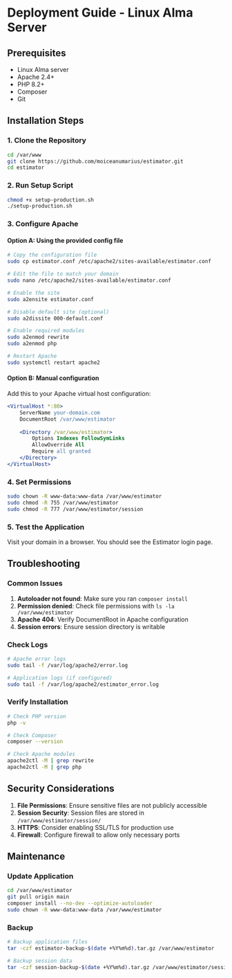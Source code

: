 # Deployment Guide - Linux Alma Server

## Prerequisites

- Linux Alma server
- Apache 2.4+
- PHP 8.2+
- Composer
- Git

## Installation Steps

### 1. Clone the Repository

```bash
cd /var/www
git clone https://github.com/moiceanumarius/estimator.git
cd estimator
```

### 2. Run Setup Script

```bash
chmod +x setup-production.sh
./setup-production.sh
```

### 3. Configure Apache

#### Option A: Using the provided config file

```bash
# Copy the configuration file
sudo cp estimator.conf /etc/apache2/sites-available/estimator.conf

# Edit the file to match your domain
sudo nano /etc/apache2/sites-available/estimator.conf

# Enable the site
sudo a2ensite estimator.conf

# Disable default site (optional)
sudo a2dissite 000-default.conf

# Enable required modules
sudo a2enmod rewrite
sudo a2enmod php

# Restart Apache
sudo systemctl restart apache2
```

#### Option B: Manual configuration

Add this to your Apache virtual host configuration:

```apache
<VirtualHost *:80>
    ServerName your-domain.com
    DocumentRoot /var/www/estimator
    
    <Directory /var/www/estimator>
        Options Indexes FollowSymLinks
        AllowOverride All
        Require all granted
    </Directory>
</VirtualHost>
```

### 4. Set Permissions

```bash
sudo chown -R www-data:www-data /var/www/estimator
sudo chmod -R 755 /var/www/estimator
sudo chmod -R 777 /var/www/estimator/session
```

### 5. Test the Application

Visit your domain in a browser. You should see the Estimator login page.

## Troubleshooting

### Common Issues

1. **Autoloader not found**: Make sure you ran `composer install`
2. **Permission denied**: Check file permissions with `ls -la /var/www/estimator`
3. **Apache 404**: Verify DocumentRoot in Apache configuration
4. **Session errors**: Ensure session directory is writable

### Check Logs

```bash
# Apache error logs
sudo tail -f /var/log/apache2/error.log

# Application logs (if configured)
sudo tail -f /var/log/apache2/estimator_error.log
```

### Verify Installation

```bash
# Check PHP version
php -v

# Check Composer
composer --version

# Check Apache modules
apache2ctl -M | grep rewrite
apache2ctl -M | grep php
```

## Security Considerations

1. **File Permissions**: Ensure sensitive files are not publicly accessible
2. **Session Security**: Session files are stored in `/var/www/estimator/session/`
3. **HTTPS**: Consider enabling SSL/TLS for production use
4. **Firewall**: Configure firewall to allow only necessary ports

## Maintenance

### Update Application

```bash
cd /var/www/estimator
git pull origin main
composer install --no-dev --optimize-autoloader
sudo chown -R www-data:www-data /var/www/estimator
```

### Backup

```bash
# Backup application files
tar -czf estimator-backup-$(date +%Y%m%d).tar.gz /var/www/estimator

# Backup session data
tar -czf session-backup-$(date +%Y%m%d).tar.gz /var/www/estimator/session
```
